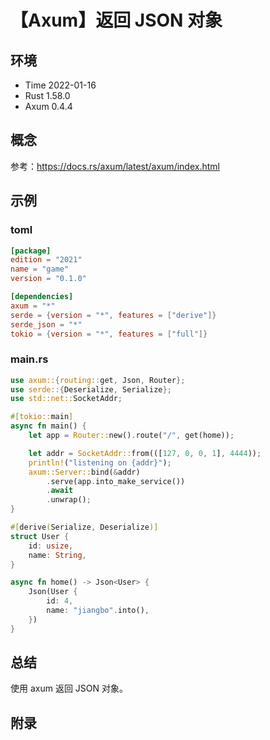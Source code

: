 # 【Axum】返回 JSON 对象

## 环境

- Time 2022-01-16
- Rust 1.58.0
- Axum 0.4.4

## 概念

参考：<https://docs.rs/axum/latest/axum/index.html>  

## 示例

### toml

```toml
[package]
edition = "2021"
name = "game"
version = "0.1.0"

[dependencies]
axum = "*"
serde = {version = "*", features = ["derive"]}
serde_json = "*"
tokio = {version = "*", features = ["full"]}
```

### main.rs

```rust
use axum::{routing::get, Json, Router};
use serde::{Deserialize, Serialize};
use std::net::SocketAddr;

#[tokio::main]
async fn main() {
    let app = Router::new().route("/", get(home));

    let addr = SocketAddr::from(([127, 0, 0, 1], 4444));
    println!("listening on {addr}");
    axum::Server::bind(&addr)
        .serve(app.into_make_service())
        .await
        .unwrap();
}

#[derive(Serialize, Deserialize)]
struct User {
    id: usize,
    name: String,
}

async fn home() -> Json<User> {
    Json(User {
        id: 4,
        name: "jiangbo".into(),
    })
}
```

## 总结

使用 axum 返回 JSON 对象。

## 附录
